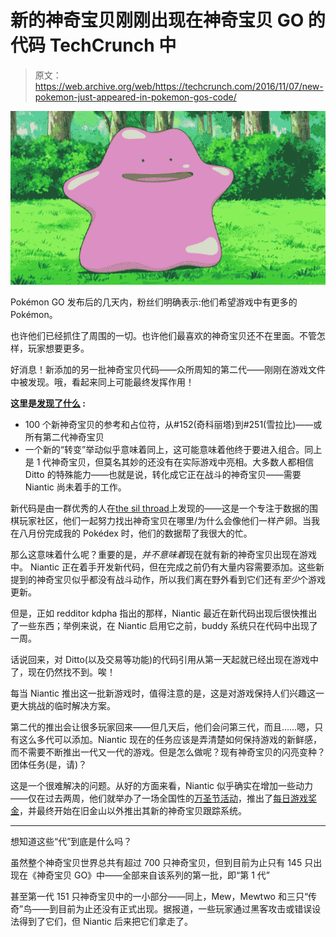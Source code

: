# 新的神奇宝贝刚刚出现在神奇宝贝 GO 的代码 TechCrunch 中

> 原文：<https://web.archive.org/web/https://techcrunch.com/2016/11/07/new-pokemon-just-appeared-in-pokemon-gos-code/>

![ditto](img/79bfb416677da1f983f2dc6a814cb6f4.png)

Pokémon GO 发布后的几天内，粉丝们明确表示:他们希望游戏中有更多的 Pokémon。

也许他们已经抓住了周围的一切。也许他们最喜欢的神奇宝贝还不在里面。不管怎样，玩家想要更多。

好消息！新添加的另一批神奇宝贝代码——众所周知的第二代——刚刚在游戏文件中被发现。哦，看起来同上可能最终发挥作用！

**这里是[发现了什么](https://web.archive.org/web/20221205105744/https://thesilphroad.com/news/pokemon-go-gen-2-and-ditto-code-found) :**

*   100 个新神奇宝贝的参考和占位符，从#152(奇科丽塔)到#251(雪拉比)——或所有第二代神奇宝贝
*   一个新的“转变”举动似乎意味着同上，这可能意味着他终于要进入组合。同上是 1 代神奇宝贝，但莫名其妙的还没有在实际游戏中亮相。大多数人都相信 Ditto 的特殊能力——也就是说，转化成它正在战斗的神奇宝贝——需要 Niantic 尚未着手的工作。

新代码是由一群优秀的人在[the sil throad](https://web.archive.org/web/20221205105744/https://www.reddit.com/r/TheSilphRoad/)上发现的——这是一个专注于数据的围棋玩家社区，他们一起努力找出神奇宝贝在哪里/为什么会像他们一样产卵。当我在八月份完成我的 Pokédex 时，他们的数据帮了我很大的忙。

那么这意味着什么呢？重要的是，*并不意味着*现在就有新的神奇宝贝出现在游戏中。 Niantic 正在着手开发新代码，但在完成之前仍有大量内容需要添加。这些新提到的神奇宝贝似乎都没有战斗动作，所以我们离在野外看到它们还有*至少*个游戏更新。

但是，正如 redditor kdpha 指出的那样，Niantic 最近在新代码出现后很快推出了一些东西；举例来说，在 Niantic 启用它之前，buddy 系统只在代码中出现了一周。

话说回来，对 Ditto(以及交易等功能)的代码引用从第一天起就已经出现在游戏中了，现在仍然找不到。唉！

每当 Niantic 推出这一批新游戏时，值得注意的是，这是对游戏保持人们兴趣这一更大挑战的临时解决方案。

第二代的推出会让很多玩家回来——但几天后，他们会问第三代，而且……嗯，只有这么多代可以添加。Niantic 现在的任务应该是弄清楚如何保持游戏的新鲜感，而不需要不断推出一代又一代的游戏。但是怎么做呢？现有神奇宝贝的闪亮变种？团体任务(是，请)？

这是一个很难解决的问题。从好的方面来看，Niantic 似乎确实在增加一些动力——仅在过去两周，他们就举办了一场全国性的[万圣节活动](https://web.archive.org/web/20221205105744/https://beta.techcrunch.com/2016/11/01/pokemon-go-gets-a-big-revenue-boost-from-its-special-halloween-event/)，推出了[每日游戏奖金](https://web.archive.org/web/20221205105744/https://beta.techcrunch.com/2016/11/02/pokemon-go-introduces-daily-bonuses-to-keep-players-coming-back/)，并最终开始在旧金山以外推出其新的神奇宝贝跟踪系统。

* * *

想知道这些“代”到底是什么吗？

虽然整个神奇宝贝世界总共有超过 700 只神奇宝贝，但到目前为止只有 145 只出现在《神奇宝贝 GO》中——全部来自该系列的第一批，即“第 1 代”

甚至第一代 151 只神奇宝贝中的一小部分——同上，Mew，Mewtwo 和三只“传奇”鸟——到目前为止还没有正式出现。据报道，一些玩家通过黑客攻击或错误设法得到了它们，但 Niantic 后来把它们拿走了。